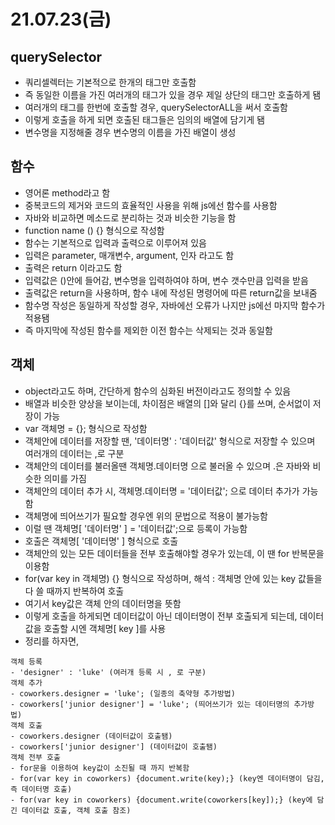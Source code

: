 # 21.07.23(금)
## querySelector
- 쿼리셀렉터는 기본적으로 한개의 태그만 호출함
- 즉 동일한 이름을 가진 여러개의 태그가 있을 경우 제일 상단의 태그만 호출하게 됌
- 여러개의 태그를 한번에 호출할 경우, querySelectorALL을 써서 호출함
- 이렇게 호출을 하게 되면 호출된 태그들은 임의의 배열에 담기게 됌
- 변수명을 지정해줄 경우 변수명의 이름을 가진 배열이 생성
###
## 함수
- 영어론 method라고 함
- 중복코드의 제거와 코드의 효율적인 사용을 위해 js에선 함수를 사용함
- 자바와 비교하면 메소드로 분리하는 것과 비슷한 기능을 함
- function name () {} 형식으로 작성함
- 함수는 기본적으로 입력과 출력으로 이루어져 있음
- 입력은 parameter, 매개변수, argument, 인자 라고도 함
- 출력은 return 이라고도 함
- 입력값은 ()안에 들어감, 변수명을 입력하여야 하며, 변수 갯수만큼 입력을 받음
- 출력값은 return을 사용하며, 함수 내에 작성된 명령어에 따른 return값을 보내줌
- 함수명 작성은 동일하게 작성할 경우, 자바에선 오류가 나지만 js에선 마지막 함수가 적용됌
- 즉 마지막에 작성된 함수를 제외한 이전 함수는 삭제되는 것과 동일함
###
## 객체
- object라고도 하며, 간단하게 함수의 심화된 버전이라고도 정의할 수 있음
- 배열과 비슷한 양상을 보이는데, 차이점은 배열의 []와 달리 {}를 쓰며, 순서없이 저장이 가능
- var 객체명 = {}; 형식으로 작성함
- 객체안에 데이터를 저장할 땐, '데이터명' : '데이터값' 형식으로 저장할 수 있으며 여러개의 데이터는 ,로 구분
- 객체안의 데이터를 불러올땐 객체명.데이터명 으로 불러올 수 있으며 .은 자바와 비슷한 의미를 가짐
- 객체안의 데이터 추가 시, 객체명.데이터명 = '데이터값'; 으로 데이터 추가가 가능함
- 객체명에 띄어쓰기가 필요할 경우엔 위의 문법으로 적용이 불가능함
- 이럴 땐 객체명[ '데이터명' ] = '데이터값';으로 등록이 가능함
- 호출은 객체명[ '데이터명' ] 형식으로 호출
- 객체안의 있는 모든 데이터들을 전부 호출해야할 경우가 있는데, 이 땐 for 반복문을 이용함
- for(var key in 객체명) {} 형식으로 작성하며, 해석 : 객체명 안에 있는 key 값들을 다 쓸 때까지 반복하여 호출
- 여기서 key값은 객체 안의 데이터명을 뜻함
- 이렇게 호출을 하게되면 데이터값이 아닌 데이터명이 전부 호출되게 되는데, 데이터값을 호출할 시엔 객체명[ key ]를 사용
- 정리를 하자면,
```
객체 등록
- 'designer' : 'luke' (여러개 등록 시 , 로 구분)
객체 추가
- coworkers.designer = 'luke'; (일종의 축약형 추가방법)
- coworkers['junior designer'] = 'luke'; (띄어쓰기가 있는 데이터명의 추가방법)
객체 호출
- coworkers.designer (데이터값이 호출됌)
- coworkers['junior designer'] (데이터값이 호출됌)
객체 전부 호출
- for문을 이용하여 key값이 소진될 때 까지 반복함
- for(var key in coworkers) {document.write(key);} (key엔 데이터명이 담김, 즉 데이터명 호출)
- for(var key in coworkers) {document.write(coworkers[key]);} (key에 담긴 데이터값 호출, 객체 호출 참조)
```